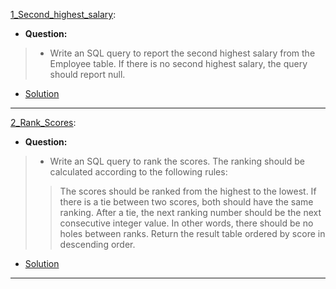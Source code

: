 [1_Second_highest_salary](https://leetcode.com/problems/second-highest-salary/): 
* **Question:**
> * Write an SQL query to report the second highest salary from the Employee table. If there is no second highest salary, the query should report null.
* [Solution](https://github.com/Jtrahan88/SQL/blob/main/LeetCode/Medium/1_Second_highest_salary)
---

[2_Rank_Scores](https://leetcode.com/problems/rank-scores/): 
* **Question:**
> * Write an SQL query to rank the scores. The ranking should be calculated according to the following rules:
> > The scores should be ranked from the highest to the lowest.
> > If there is a tie between two scores, both should have the same ranking.
> > After a tie, the next ranking number should be the next consecutive integer value. In other words, there should be no holes between ranks.
Return the result table ordered by score in descending order.
* [Solution](https://github.com/Jtrahan88/SQL/blob/main/LeetCode/Medium/2_Rank_Scores)
---
